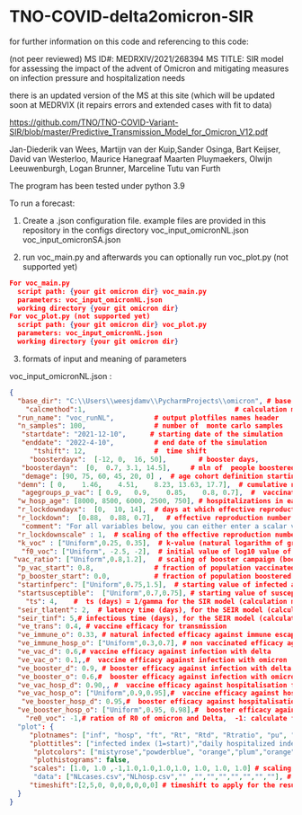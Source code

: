 # TNO-COVID-delta2omicron-SIR


for further information on this code and referencing to this code:

(not peer reviewed)
MS ID#: MEDRXIV/2021/268394
MS TITLE: SIR model for assessing the impact of the advent of Omicron and mitigating measures on infection pressure and hospitalization needs

there is an updated version of the MS at this site (which will be updated soon at MEDRVIX (it repairs errors and extended cases with fit to data)

https://github.com/TNO/TNO-COVID-Variant-SIR/blob/master/Predictive_Transmission_Model_for_Omicron_V12.pdf


Jan-Diederik van Wees,  Martijn van der Kuip,Sander Osinga, Bart Keijser, David van Westerloo, Maurice Hanegraaf
Maarten Pluymaekers, Olwijn Leeuwenburgh,  Logan Brunner,  Marceline Tutu van Furth




The program has been tested under python 3.9


To run a  forecast:

1. Create a .json configuration file.  example files are provided in this repository in the configs directory
    voc_input_omicronNL.json
    voc_input_omicronSA.json


2. run  voc_main.py and afterwards you can optionally run voc_plot.py (not supported yet)
```json
For voc_main.py
  script path: {your git omicron dir} voc_main.py
  parameters: voc_input_omicronNL.json
  working directory {your git omicron dir}
For voc_plot.py (not supported yet)
  script path: {your git omicron dir} voc_plot.py
  parameters: voc_input_omicronNL.json
  working directory {your git omicron dir}

```

3. formats of input and meaning of parameters

voc_input_omicronNL.json :
```json
{
  "base_dir": "C:\\Users\\weesjdamv\\PycharmProjects\\omicron", # base directory of the run (choose equal to git dir)
    "calcmethod":1,                                     # calculation method 1) SIR,using ts  2) SEIR using tlatent, tinf (not supported)
  "run_name": "voc_runNL",          # output plotfiles names header
  "n_samples": 100,                 # number of  monte carlo samples
   "startdate": "2021-12-10",      # starting date of the simulation
   "enddate": "2022-4-10",          # end date of the simulation
      "tshift": 12,                 #  time shift
     "boosterdayx":  [-12, 0,  16, 50],        # booster days,
   "boosterdayn":  [0,  0.7, 3.1, 14.5],     # mln of  people boostered at the booster days
   "demage": [90, 75, 60, 45, 20, 0] ,  # age cohort definition starting age (from oldest)
  "demn": [ 0,    1.46,    4.51,    8.23, 13.63, 17.7],  # cumulative number of people in age cohorts
   "agegroups_p_vac": [ 0.9,   0.9,    0.85,    0.8, 0.7],  #  vaccination percentage in the age cohorts (one less that demn)
  "w_hosp_age": [8000, 8500, 6000, 2500, 750], # hospitalizations in each age cohort (prior to vaccination)
  "r_lockdowndayx":  [0,  10, 14],  # days at which effective reproduction number (for delta) is specified afterwards exptrapolated from last value 
  "r_lockdown":  [0.88,  0.88, 0.7],   # effective reproduction number values (for delta),
   "comment": "For all variables below, you can either enter a scalar value, or a description of a distribution: [Uniform, min_value, max_value], [(Log)Normal, mean/median, std_dev], [Triangular, min, peak, max]",
  "r_lockdownscale" : 1,  # scaling of the effective reproduction number
  "k_voc" : ["Uniform",0.25, 0.35],  # k-value (natural logarithm of growth rate of variant  cases f(t) )
   "f0_voc": ["Uniform", -2.5, -2],  # initial value of log10 value of f(t), so -2 is 1%
 "vac_ratio": ["Uniform",0.8,1.2],   # scaling of booster campaign (boosterdayn)
  "p_vac_start": 0.8,               # fraction of population vaccinated
  "p_booster_start": 0.0,           # fraction of population boostered
  "startinfperc": ["Uniform",0.75,1.5],  # starting value of infected as % of population
  "startsusceptible":  ["Uniform",0.7,0.75], # starting value of susceptible fraction
    "ts": 4,    #  ts (days) = 1/gamma for the SIR model (calculation method 1)
  "seir_tlatent": 2,  # latency time (days), for the SEIR model (calculation method 2)
  "seir_tinf": 5,# infectious time (days), for the SEIR model (calculation method 2)
  "ve_trans": 0.4, # vaccine efficacy for transmission 
  "ve_immune_o": 0.33, # natural infected efficacy against immune escape from omicron 
  "ve_immune_hosp_o": ["Uniform",0.3,0.7], # non vaccinated efficacy against hospitalisation from omicron 
  "ve_vac_d": 0.6,# vaccine efficacy against infection with delta 
  "ve_vac_o": 0.1,,#  vaccine efficacy against infection with omicron 
  "ve_booster_d": 0.9, # booster efficacy against infection with delta 
  "ve_booster_o": 0.6,#  booster efficacy against infection with omicron
  "ve_vac_hosp_d": 0.90,, #  vaccine efficacy against hospitalisation for delta
  "ve_vac_hosp_o": ["Uniform",0.9,0.95],#  vaccine efficacy against hospitalisation for omicron
   "ve_booster_hosp_d": 0.95,#  booster efficacy against hospitalisation for delta
  "ve_booster_hosp_o": ["Uniform",0.95, 0.98],#  booster efficacy against hospitalisation for omicron
    "re0_voc": -1,# ration of R0 of omicron and Delta,  -1: calculate from k-value and other parameters (eq. 6) otherwise take from value 
  "plot": {
     "plotnames": ["inf", "hosp", "ft", "Rt", "Rtd", "Rtratio", "pu", "pv", "pb"], # plot files created
     "plottitles": ["infected index (1=start)","daily hospitalized index (1=start)", "VOC prevalence", "Reproduction number", "Rtd", "Rtratio", "pu", "pv", "pb"],
      "plotcolors": ["mistyrose","powderblue", "orange","plum","orange","orange","orange","orange","orange"],
      "plothistograms": false,
     "scales": [1.0, 1.0 ,-1,1.0,1.0,1.0,1.0, 1.0, 1.0, 1.0] # scaling to particular value  -1 means no scaling
      "data": ["NLcases.csv","NLhosp.csv","" ,"","","","","","",""], # data to plot on graphs, needs two columns tab as seperator, header: day cases, day formatted %d-%m-%y
     "timeshift":[2,5,0, 0,0,0,0,0,0] # timeshift to apply for the result to be plotted (relative to tshift. Data is presumed on the correct date and is not shifted)
  }
}
  
```
